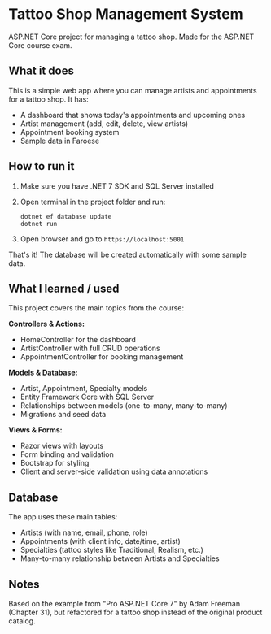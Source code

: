 # Tattoo Shop Management System

ASP.NET Core project for managing a tattoo shop. Made for the ASP.NET Core course exam.

## What it does

This is a simple web app where you can manage artists and appointments for a tattoo shop. It has:
- A dashboard that shows today's appointments and upcoming ones
- Artist management (add, edit, delete, view artists)
- Appointment booking system
- Sample data in Faroese

## How to run it

1. Make sure you have .NET 7 SDK and SQL Server installed

2. Open terminal in the project folder and run:
   ```
   dotnet ef database update
   dotnet run
   ```

3. Open browser and go to `https://localhost:5001`

That's it! The database will be created automatically with some sample data.

## What I learned / used

This project covers the main topics from the course:

**Controllers & Actions:**
- HomeController for the dashboard
- ArtistController with full CRUD operations
- AppointmentController for booking management

**Models & Database:**
- Artist, Appointment, Specialty models
- Entity Framework Core with SQL Server
- Relationships between models (one-to-many, many-to-many)
- Migrations and seed data

**Views & Forms:**
- Razor views with layouts
- Form binding and validation
- Bootstrap for styling
- Client and server-side validation using data annotations

## Database

The app uses these main tables:
- Artists (with name, email, phone, role)
- Appointments (with client info, date/time, artist)
- Specialties (tattoo styles like Traditional, Realism, etc.)
- Many-to-many relationship between Artists and Specialties

## Notes

Based on the example from "Pro ASP.NET Core 7" by Adam Freeman (Chapter 31), but refactored for a tattoo shop instead of the original product catalog.


